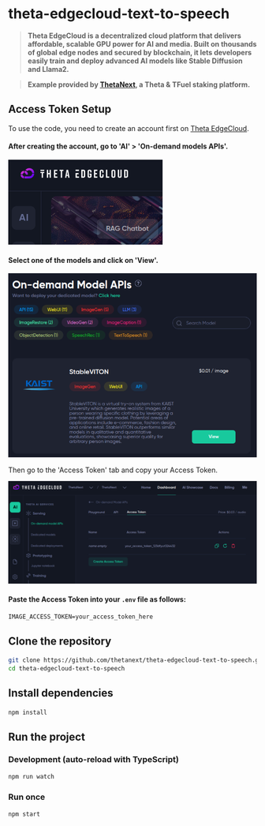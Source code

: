 # theta-edgecloud-text-to-speech

> **Theta EdgeCloud is a decentralized cloud platform that delivers affordable, scalable GPU power for AI and media. Built on thousands of global edge nodes and secured by blockchain, it lets developers easily train and deploy advanced AI models like Stable Diffusion and Llama2.**

> **Example provided by [ThetaNext](https://thetanext.io/), a Theta & TFuel staking platform.**

## Access Token Setup

To use the code, you need to create an account first on [Theta EdgeCloud](https://www.thetaedgecloud.com/).

#### After creating the account, go to 'AI' > 'On-demand models APIs'.

![ai-services](ai.png)

#### Select one of the models and click on 'View'.

![models](models.png)

Then go to the 'Access Token' tab and copy your Access Token.

![access-token](access-token.png)

#### Paste the Access Token into your `.env` file as follows:

```
IMAGE_ACCESS_TOKEN=your_access_token_here
```

## Clone the repository

```bash
git clone https://github.com/thetanext/theta-edgecloud-text-to-speech.git
cd theta-edgecloud-text-to-speech
```

## Install dependencies

```bash
npm install
```

## Run the project

### Development (auto-reload with TypeScript)

```bash
npm run watch
```

### Run once

```bash
npm start
```
